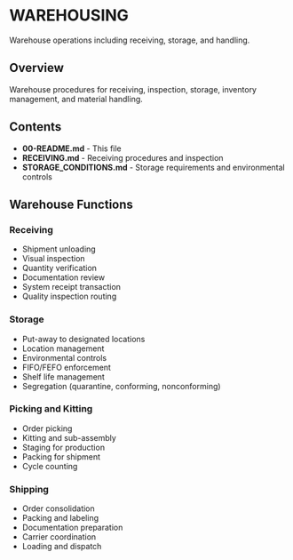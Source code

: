 # WAREHOUSING

Warehouse operations including receiving, storage, and handling.

## Overview

Warehouse procedures for receiving, inspection, storage, inventory management, and material handling.

## Contents

- **00-README.md** - This file
- **RECEIVING.md** - Receiving procedures and inspection
- **STORAGE_CONDITIONS.md** - Storage requirements and environmental controls

## Warehouse Functions

### Receiving
- Shipment unloading
- Visual inspection
- Quantity verification
- Documentation review
- System receipt transaction
- Quality inspection routing

### Storage
- Put-away to designated locations
- Location management
- Environmental controls
- FIFO/FEFO enforcement
- Shelf life management
- Segregation (quarantine, conforming, nonconforming)

### Picking and Kitting
- Order picking
- Kitting and sub-assembly
- Staging for production
- Packing for shipment
- Cycle counting

### Shipping
- Order consolidation
- Packing and labeling
- Documentation preparation
- Carrier coordination
- Loading and dispatch
